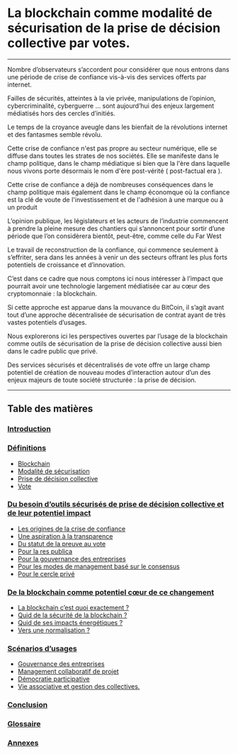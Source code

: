 # La blockchain comme modalité de sécurisation de la prise de décision collective par votes.

---

Nombre d’observateurs s’accordent pour considérer que nous 
entrons dans une période de crise de confiance vis-à-vis des services offerts par internet.

Failles de sécurités, atteintes à la vie privée, manipulations de l’opinion, 
cybercriminalité, cyberguerre … sont aujourd’hui des enjeux largement médiatisés 
hors des cercles d’initiés.

Le temps de la croyance aveugle dans les bienfait de la révolutions internet et des 
fantasmes semble révolu.

Cette crise de confiance n'est pas propre au secteur numérique, elle se diffuse dans toutes les 
strates de nos sociétés. Elle se manifeste dans le champ politique, dans le champ médiatique si bien 
que la l'ère dans laquelle nous vivons porte désormais le nom d'ère post-vérité ( post-factual era ).

Cette crise de confiance a déjà de nombreuses conséquences dans le champ politique mais également dans 
le champ économque où la confiance est la clé de voute de l'investissement et de l'adhésion à 
une marque ou à un produit

L’opinion publique, les législateurs et les acteurs de l’industrie commencent à 
prendre la pleine mesure des chantiers qui s’annoncent pour sortir d’une période que 
l’on considèrera bientôt, peut-être, comme celle du Far West  

Le travail de reconstruction de la confiance, qui commence seulement à 
s’effriter, sera dans les années à venir un des secteurs offrant les plus forts potentiels 
de croissance et d’innovation.

C’est dans ce cadre que nous comptons ici nous intéresser à l’impact que pourrait 
avoir une technologie largement médiatisée car au cœur des cryptomonnaie : la blockchain.

Si cette approche est apparue dans la mouvance du BitCoin, il s’agit avant tout 
d’une approche décentralisée de sécurisation de contrat ayant de très vastes potentiels d’usages.

Nous explorerons ici les perspectives ouvertes par l’usage de la blockchain comme 
outils de sécurisation de la prise de décision collective aussi bien dans le cadre public que privé.

Des services sécurisés et décentralisés de vote offre un large champ potentiel de création de 
nouveau modes d’interaction autour d’un des enjeux majeurs de toute société structurée : 
la prise de décision.

---

## Table des matières

### [Introduction](Readme.md)

### [Définitions](/parts/definitions.md)
   
* [Blockchain](/parts/definitions/blockchain.md)
* [Modalité de sécurisation](parts/definitions/security.md)
* [Prise de décision collective](parts/definitions/decision.md)
* [Vote](parts/definitions/vote.md)

### [Du besoin d’outils sécurisés de prise de décision collective et de leur potentiel impact](parts/tools-and-impact.md)
* [Les origines de la crise de confiance](parts/tools_and_impact/crise_confiance.md) 
* [Une aspiration à la transparence](parts/tools_and_impact/aspiration_transparence.md) 
* [Du statut de la preuve au vote](parts/tools_and_impact/preuve_vote.md) 
* [Pour la res publica](parts/tools_and_impact/res_publica.md)
* [Pour la gouvernance des entreprises](parts/tools_and_impact/gouvernance_entreprises.md)
* [Pour les modes de management basé sur le consensus](parts/tools_and_impact/management_base_consensus.md)
* [Pour le cercle privé](parts/tools_and_impact/cercle_prive.md)

### [De la blockchain comme potentiel cœur de ce changement](parts/blockchain-potential-change.md)
* [La blockchain c’est quoi exactement ?](parts/blockchain_potential_change/blockchain_en_details.md)
* [Quid de la sécurité de la blockchain ?](parts/blockchain_potential_change/blockchain_securite.md)
* [Quid de ses impacts énergétiques ?](parts/blockchain_potential_change/impact_energetique.md)
* [Vers une normalisation ?](parts/blockchain_potential_change/blockchain_normalisation.md)

### [Scénarios d’usages](parts/use-cases.md)
* [Gouvernance des entreprises](parts/use_cases/gouvernance_des_entreprises.md)
* [Management collaboratif de projet](parts/use_cases/management_collboratif.md)
* [Démocratie participative](parts/use_cases/democratie_participative.md)
* [Vie associative et gestion des collectives.](parts/use_cases/vie_associative_et_gestion_des_collectivites.md)
 
### [Conclusion](conclusion.md)

### [Glossaire](GLOSSARY.md)
 
### [Annexes](annexes.md)


